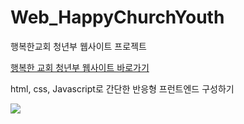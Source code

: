 # Web_HappyChurchYouth
행복한교회 청년부 웹사이트 프로젝트 

<a href="https://kangdy25.github.io/Web_HappyChurchYouth/">행복한 교회 청년부 웹사이트 바로가기<a>

html, css, Javascript로 간단한 반응형 프런트엔드 구성하기 <br/>

<img src = "media/readme.gif">
